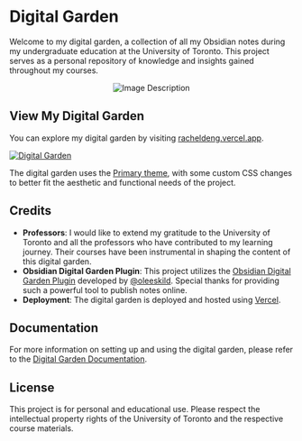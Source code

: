 # Digital Garden

Welcome to my digital garden, a collection of all my Obsidian notes during my undergraduate education at the University of Toronto. This project serves as a personal repository of knowledge and insights gained throughout my courses.

<p align="center">
  <img src="https://i.imgur.com/fFTVlXs.png" alt="Image Description">
</p>

## View My Digital Garden

You can explore my digital garden by visiting [racheldeng.vercel.app](https://racheldeng.vercel.app).

[![Digital Garden](https://img.shields.io/badge/Visit%20My%20Digital%20Garden)](https://racheldeng.vercel.app)

The digital garden uses the [Primary theme](https://primary-theme.github.io/), with some custom CSS changes to better fit the aesthetic and functional needs of the project.

## Credits

-   **Professors**: I would like to extend my gratitude to the University of Toronto and all the professors who have contributed to my learning journey. Their courses have been instrumental in shaping the content of this digital garden.
-   **Obsidian Digital Garden Plugin**: This project utilizes the [Obsidian Digital Garden Plugin](https://github.com/oleeskild/obsidian-digital-garden) developed by [@oleeskild](https://github.com/oleeskild). Special thanks for providing such a powerful tool to publish notes online.
-   **Deployment**: The digital garden is deployed and hosted using [Vercel](https://vercel.com).

## Documentation

For more information on setting up and using the digital garden, please refer to the [Digital Garden Documentation](https://dg-docs.ole.dev/).

## License

This project is for personal and educational use. Please respect the intellectual property rights of the University of Toronto and the respective course materials.
